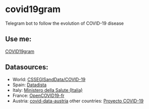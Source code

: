 # covid19gram

Telegram bot to follow the evolution of COVID-19 disease

## Use me:
[COVID19gram](https://t.me/COVID19gram_bot)

## Datasources:
- World: [CSSEGISandData/COVID-19](https://github.com/CSSEGISandData/COVID-19)
- Spain: [Datadista](https://github.com/datadista/datasets/)
- Italy: [Ministero della Salute (Italia)](https://github.com/pcm-dpc/COVID-19)
- France: [OpenCOVID19-fr](https://github.com/opencovid19-fr)
- Austria: [covid-data-austria](https://github.com/Daniel-Breuss/covid-data-austria)
other countries: [Proyecto COVID-19](https://covid19tracking.narrativa.com/)
